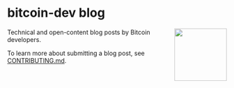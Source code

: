 # bitcoin-dev blog

<img align="right" width="120" src="static/img/logo-large.png">

Technical and open-content blog posts by Bitcoin developers.

To learn more about submitting a blog post, see [CONTRIBUTING.md](CONTRIBUTING.md).
